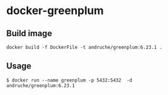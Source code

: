 # docker-greenplum


## Build image
```
docker build -f DockerFile -t andruche/greenplum:6.23.1 .
```

## Usage
```
$ docker run --name greenplum -p 5432:5432  -d andruche/greenplum:6.23.1
```
